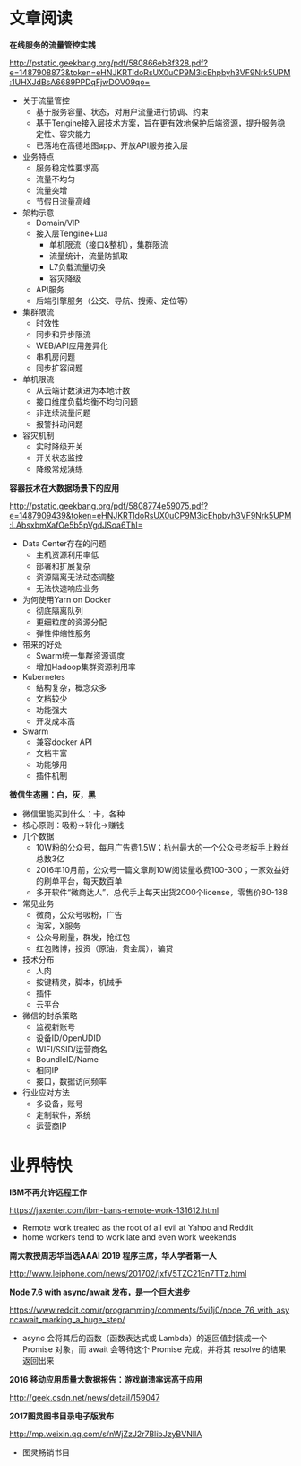 # 文章阅读

**在线服务的流量管控实践**

http://pstatic.geekbang.org/pdf/580866eb8f328.pdf?e=1487908873&token=eHNJKRTldoRsUX0uCP9M3icEhpbyh3VF9Nrk5UPM:1UHXJdBsA6689PPDqFjwDOV09qo=
* 关于流量管控
   * 基于服务容量、状态，对用户流量进行协调、约束
   * 基于Tengine接入层技术方案，旨在更有效地保护后端资源，提升服务稳定性、容灾能力
   * 已落地在高德地图app、开放API服务接入层
* 业务特点
   * 服务稳定性要求高
   * 流量不均匀
   * 流量突增
   * 节假日流量高峰
* 架构示意
   * Domain/VIP
   * 接入层Tengine+Lua
      * 单机限流（接口&整机），集群限流
      * 流量统计，流量防抓取
      * L7负载流量切换
      * 容灾降级
   * API服务
   * 后端引擎服务（公交、导航、搜索、定位等）
* 集群限流
   * 时效性
   * 同步和异步限流
   * WEB/API应用差异化
   * 串机房问题
   * 同步扩容问题
* 单机限流
   * 从云端计数演进为本地计数
   * 接口维度负载均衡不均匀问题
   * 非连续流量问题
   * 报警抖动问题
* 容灾机制
   * 实时降级开关
   * 开关状态监控
   * 降级常规演练


**容器技术在⼤数据场景下的应⽤**

http://pstatic.geekbang.org/pdf/5808774e59075.pdf?e=1487909439&token=eHNJKRTldoRsUX0uCP9M3icEhpbyh3VF9Nrk5UPM:LAbsxbmXafOe5b5pVgdJSoa6ThI=
* Data Center存在的问题
   * 主机资源利⽤率低
   * 部署和扩展复杂
   * 资源隔离⽆法动态调整
   * ⽆法快速响应业务
* 为何使⽤Yarn on Docker
   * 彻底隔离队列
   * 更细粒度的资源分配
   * 弹性伸缩性服务
* 带来的好处
   * Swarm统⼀集群资源调度
   * 增加Hadoop集群资源利⽤率
* Kubernetes
   * 结构复杂，概念众多
   * ⽂档较少
   * 功能强⼤
   * 开发成本⾼
* Swarm
   * 兼容docker API
   * ⽂档丰富
   * 功能够⽤
   * 插件机制


**微信生态圈：白，灰，黑**

* 微信里能买到什么：卡，各种
* 核心原则：吸粉->转化->赚钱
* 几个数据
   * 10W粉的公众号，每月广告费1.5W；杭州最大的一个公众号老板手上粉丝总数3亿
   * 2016年10月前，公众号一篇文章刷10W阅读量收费100-300；一家效益好的刷单平台，每天数百单
   * 多开软件“微商达人”，总代手上每天出货2000个license，零售价80-188
*  常见业务
   * 微商，公众号吸粉，广告
   * 淘客，X服务
   * 公众号刷量，群发，抢红包
   * 红包赌博，投资（原油，贵金属），骗贷
* 技术分布
   * 人肉
   * 按键精灵，脚本，机械手
   * 插件
   * 云平台
* 微信的封杀策略
   * 监视新账号
   * 设备ID/OpenUDID
   * WIFI/SSID/运营商名
   * BoundleID/Name
   * 相同IP
   * 接口，数据访问频率
* 行业应对方法
   * 多设备，账号
   * 定制软件，系统
   * 运营商IP


# 业界特快

**IBM不再允许远程工作**

https://jaxenter.com/ibm-bans-remote-work-131612.html
* Remote work treated as the root of all evil at Yahoo and Reddit
* home workers tend to work late and even work weekends


**南大教授周志华当选AAAI 2019 程序主席，华人学者第一人**

http://www.leiphone.com/news/201702/jxfV5TZC21En7TTz.html


**Node 7.6 with async/await 发布，是一个巨大进步**

https://www.reddit.com/r/programming/comments/5vi1j0/node_76_with_asyncawait_marking_a_huge_step/
* async 会将其后的函数（函数表达式或 Lambda）的返回值封装成一个 Promise 对象，而 await 会等待这个 Promise 完成，并将其 resolve 的结果返回出来


**2016 移动应用质量大数据报告：游戏崩溃率远高于应用**

http://geek.csdn.net/news/detail/159047


**2017图灵图书目录电子版发布**

http://mp.weixin.qq.com/s/nWjZzJ2r7BlibJzyBVNlIA
* 图灵畅销书目



